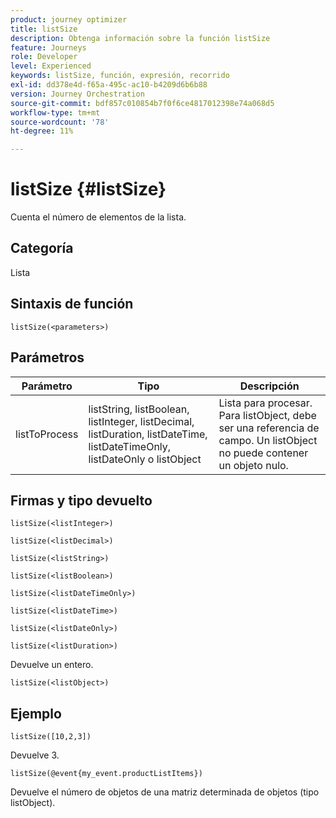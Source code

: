 ```yaml
---
product: journey optimizer
title: listSize
description: Obtenga información sobre la función listSize
feature: Journeys
role: Developer
level: Experienced
keywords: listSize, función, expresión, recorrido
exl-id: dd378e4d-f65a-495c-ac10-b4209d6b6b88
version: Journey Orchestration
source-git-commit: bdf857c010854b7f0f6ce4817012398e74a068d5
workflow-type: tm+mt
source-wordcount: '78'
ht-degree: 11%

---
```


# listSize {#listSize}

Cuenta el número de elementos de la lista.

## Categoría

Lista

## Sintaxis de función

`listSize(<parameters>)`

## Parámetros

| Parámetro | Tipo | Descripción |
|-----------|------------------|------------------|
| listToProcess | listString, listBoolean, listInteger, listDecimal, listDuration, listDateTime, listDateTimeOnly, listDateOnly o listObject | Lista para procesar. Para listObject, debe ser una referencia de campo. Un listObject no puede contener un objeto nulo. |

## Firmas y tipo devuelto

`listSize(<listInteger>)`

`listSize(<listDecimal>)`

`listSize(<listString>)`

`listSize(<listBoolean>)`

`listSize(<listDateTimeOnly>)`

`listSize(<listDateTime>)`

`listSize(<listDateOnly>)`

`listSize(<listDuration>)`

Devuelve un entero.

`listSize(<listObject>)`

## Ejemplo

`listSize([10,2,3])`

Devuelve 3.

`listSize(@event{my_event.productListItems})`

Devuelve el número de objetos de una matriz determinada de objetos (tipo listObject).
